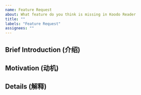 ```yaml
---
name: Feature Request
about: What feature do you think is missing in Koodo Reader
title: ""
labels: "Feature Request"
assignees: ""
---
```


<!-- This is issue template for feature request, please fill out your answer in the blank space. 这是一个报告bug的模板，请在尖括号的外面回答以下问题 -->

## Brief Introduction (介绍)

<!--Introduction about this feature 对这个新功能的一段描述-->

## Motivation (动机)

<!-- Why do you think it's necessary for Koodo Reader to have this feature? 为什么你希望在 Koodo Reader 中使用这个功能？-->

## Details (解释)

<!-- Details about this feature, please ignore this part, if this is small feature. 描述这个新功能，如果这是一个小功能，你可以忽略这部分。
-->
